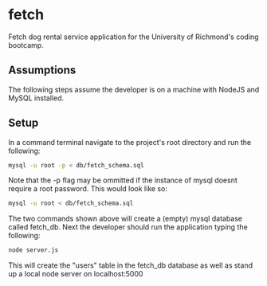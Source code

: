 # fetch
Fetch dog rental service application for the University of Richmond's coding bootcamp.

## Assumptions
The following steps assume the developer is on a machine with NodeJS and MySQL installed.

## Setup
In a command terminal navigate to the project's root directory and run the following:
```sh
mysql -u root -p < db/fetch_schema.sql
```
Note that the -p flag may be ommitted if the instance of mysql doesnt require a root password.  This would look like so:
```sh
mysql -u root < db/fetch_schema.sql
```
The two commands shown above will create a (empty) mysql database called fetch_db. Next the developer should run the application typing the following:
```sh
node server.js
```
This will create the "users" table in the fetch_db database as well as stand up a local node server on localhost:5000
